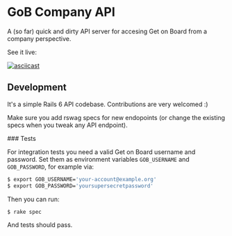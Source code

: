 # GoB Company API

A (so far) quick and dirty API server for accesing Get on Board from a company
perspective.

See it live:

[![asciicast](https://asciinema.org/a/hAC5d7VefBt3yEQ2FX5cJKQOP.svg)](https://asciinema.org/a/hAC5d7VefBt3yEQ2FX5cJKQOP)

## Development

It's a simple Rails 6 API codebase. Contributions are very welcomed :)

Make sure you add rswag specs for new endopoints (or change the existing
specs when you tweak any API endpoint).

### Tests

For integration tests you need a valid Get on Board username and password. Set
them as environment variables `GOB_USERNAME` and `GOB_PASSWORD`, for example
via:

```bash
$ export GOB_USERNAME='your-account@example.org'
$ export GOB_PASSWORD='yoursupersecretpassword'
```

Then you can run:

```bash
$ rake spec
```

And tests should pass.
